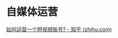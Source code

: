 # 自媒体运营

[如何运营一个短视频账号? - 知乎 (zhihu.com)](https://www.zhihu.com/question/458630430/answer/3127099285)
